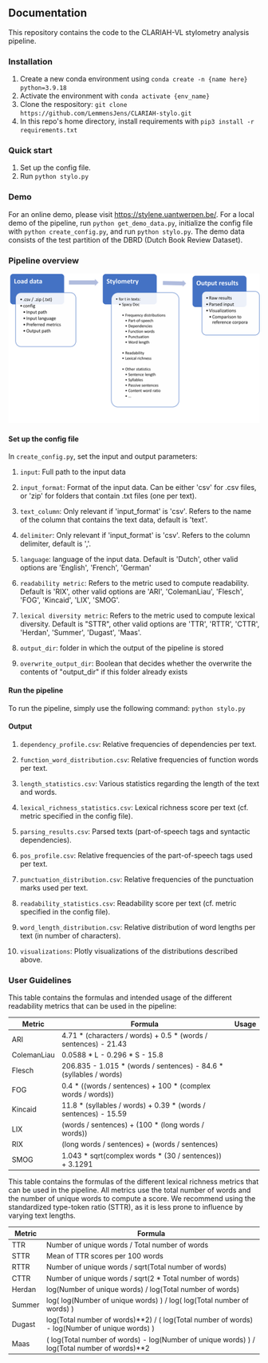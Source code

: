 ## Documentation

This repository contains the code to the CLARIAH-VL stylometry analysis pipeline.

### Installation
1. Create a new conda environment using ```conda create -n {name here} python=3.9.18```
2. Activate the environment with ```conda activate {env_name}```
3. Clone the respository: ```git clone https://github.com/LemmensJens/CLARIAH-stylo.git```
4. In this repo's home directory, install requirements with ```pip3 install -r requirements.txt```

### Quick start
1. Set up the config file.
2. Run ```python stylo.py```

### Demo
For an online demo, please visit https://stylene.uantwerpen.be/.
For a local demo of the pipeline, run ```python get_demo_data.py```, initialize the config file with ```python create_config.py```, and run ```python stylo.py```. The demo data consists of the test partition of the DBRD (Dutch Book Review Dataset).

### Pipeline overview

![Alt text](clariah_stylometry_pipeline.png)

#### Set up the config file
In ```create_config.py```, set the input and output parameters:

1. ```input```: Full path to the input data

2. ```input_format```: Format of the input data. Can be either 'csv' for .csv files, or 'zip' for folders that contain .txt files (one per text).

3. ```text_column```: Only relevant if 'input_format' is 'csv'. Refers to the name of the column that contains the text data, default is 'text'.

4. ```delimiter```: Only relevant if 'input_format' is 'csv'. Refers to the column delimiter, default is ','.

5. ```language```: language of the input data. Default is 'Dutch', other valid options are 'English', 'French', 'German'

6. ```readability metric```: Refers to the metric used to compute readability. Default is 'RIX', other valid options are 'ARI', 'ColemanLiau', 'Flesch', 'FOG', 'Kincaid', 'LIX', 'SMOG'.

7. ```lexical diversity metric```: Refers to the metric used to compute lexical diversity. Default is "STTR", other valid options are 'TTR', 'RTTR', 'CTTR', 'Herdan', 'Summer', 'Dugast', 'Maas'.

8. ```output_dir```: folder in which the output of the pipeline is stored

9. ```overwrite_output_dir```: Boolean that decides whether the overwrite the contents of "output_dir" if this folder already exists

#### Run the pipeline
To run the pipeline, simply use the following command: ```python stylo.py```

#### Output
1. ```dependency_profile.csv```: Relative frequencies of dependencies per text.

2. ```function_word_distribution.csv```: Relative frequencies of function words per text.

3. ```length_statistics.csv```: Various statistics regarding the length of the text and words.

4. ```lexical_richness_statistics.csv```: Lexical richness score per text (cf. metric specified in the config file).

5. ```parsing_results.csv```: Parsed texts (part-of-speech tags and syntactic dependencies).

6. ```pos_profile.csv```: Relative frequencies of the part-of-speech tags used per text.

7. ```punctuation_distribution.csv```: Relative frequencies of the punctuation marks used per text.

8. ```readability_statistics.csv```: Readability score per text (cf. metric specified in the config file).

9. ```word_length_distribution.csv```: Relative distribution of word lengths per text (in number of characters).

10. ```visualizations```: Plotly visualizations of the distributions described above.

### User Guidelines
This table contains the formulas and intended usage of the different readability metrics that can be used in the pipeline:

| Metric       | Formula                                          | Usage  |
|--------------|--------------------------------------------------|--------|
| ARI          | 4.71 * (characters / words) + 0.5 * (words / sentences) - 21.43 |        |
| ColemanLiau  | 0.0588 * L - 0.296 * S - 15.8 |        |
| Flesch       | 206.835 - 1.015 * (words / sentences) - 84.6 * (syllables / words) |        |
| FOG          | 0.4 * ((words / sentences) + 100 * (complex words / words)) |        |
| Kincaid      | 11.8 * (syllables / words) + 0.39 * (words / sentences) - 15.59 |        |
| LIX          | (words / sentences) + (100 * (long words / words)) |        |
| RIX          | (long words / sentences) + (words / sentences) |        |
| SMOG         | 1.043 * sqrt(complex words * (30 / sentences)) + 3.1291 |        |

This table contains the formulas of the different lexical richness metrics that can be used in the pipeline. All metrics use the total number of words and the number of unique words to compute a score. We recommend using the standardized type-token ratio (STTR), as it is less prone to influence by varying text lengths.

| Metric | Formula                                         | 
|--------|-------------------------------------------------|
| TTR    | Number of unique words / Total number of words |
| STTR   | Mean of TTR scores per 100 words |
| RTTR   | Number of unique words / sqrt(Total number of words) |
| CTTR   | Number of unique words / sqrt(2 * Total number of words) |
| Herdan | log(Number of unique words) / log(Total number of words) |
| Summer | log( log(Number of unique words) ) / log( log(Total number of words) ) |
| Dugast | log(Total number of words)**2) / ( log(Total number of words) - log(Number of unique words) ) |
| Maas   | ( log(Total number of words) - log(Number of unique words) ) / log(Total number of words)**2 |


